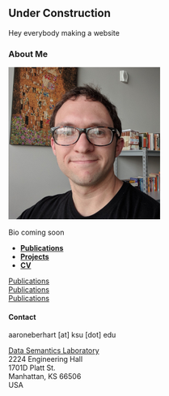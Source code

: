 ## Under Construction

Hey everybody making a website

### About Me

![Pcture of me](me.png)<!-- .element height="35%" width="35%" -->

Bio coming soon

- [**Publications**](papers.md)
- [**Projects**](projects.md)
- [**CV**](cv.md)

<!-- inline-flex container -->
<div class="border d-inline-flex">
  <div class="p-5 border bg-gray-light"><a href="">Publications</a></div>
  <div class="p-5 border bg-gray-light"><a href="">Publications</a></div>
  <div class="p-5 border bg-gray-light"><a href="">Publications</a></div>
</div>

#### Contact

aaroneberhart \[at\] ksu \[dot\] edu

[Data Semantics Laboratory](https://daselab.cs.ksu.edu/)<br/>
2224 Engineering Hall<br/>
1701D Platt St.<br/>
Manhattan, KS 66506<br/>
USA
